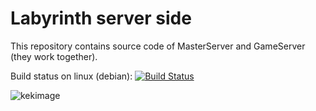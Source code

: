 # Labyrinth server side
This repository contains source code of MasterServer and GameServer (they work together).

Build status on linux (debian):
[![Build Status](https://travis-ci.com/sandyre/labyrinth_server.svg?token=4iysjWgWf9URcXX9tuFn&branch=master)](https://travis-ci.com/sandyre/labyrinth_server)

![kekimage](https://bloggermymaze.files.wordpress.com/2012/12/3_gaengig_3_achsig_rund.jpg)
